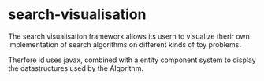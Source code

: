 # search-visualisation
The search visualisation framework allows its usern to visualize therir own implementation of search algorithms on different kinds of toy problems.

Therfore id uses javax, combined with a entity component system to display the datastructures used by the Algorithm.
